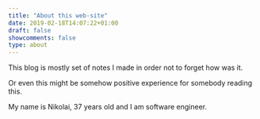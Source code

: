 ```yaml
---
title: "About this web-site"
date: 2019-02-18T14:07:22+01:00
draft: false
showcomments: false
type: about
---
```


This blog is mostly set of notes I made in order not to forget how was it.

Or even this might be somehow positive experience for somebody reading this.

My name is Nikolai, 37 years old and I am software engineer.
